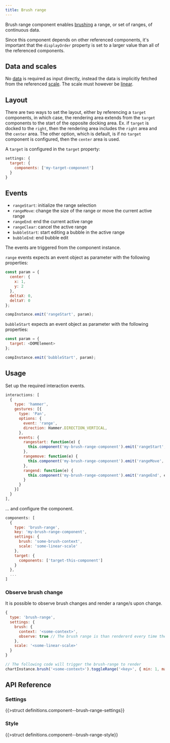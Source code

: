 ```yaml
---
title: Brush range
---
```


Brush range component enables [brushing](brushing.md) a range, or set of ranges, of continuous data.

Since this component depends on other referenced components, it's important that the `displayOrder` property is set to a larger value than all of the referenced components.

## Data and scales

No [data](data.md) is required as input directly, instead the data is implicitly fetched from the referenced [scale](scales.md). The scale must however be [linear](scales.md).

## Layout

There are two ways to set the layout, either by referencing a `target` components, in which case, the rendering area extends from the `target` components to the start of the opposite docking area. Ex. if `target` is docked to the `right`, then the rendering area includes the `right` area and the `center` area. The other option, which is default, is if no `target` component is configured, then the `center` area is used.

A `target` is configured in the `target` property:

```js
settings: {
  target: {
    components: ['my-target-component']
  }
}
```

## Events

* `rangeStart`: initialize the range selection
* `rangeMove`: change the size of the range or move the current active range
* `rangeEnd`: end the current active range
* `rangeClear`: cancel the active range
* `bubbleStart`: start editing a bubble in the active range
* `bubbleEnd`: end bubble edit

The events are triggered from the component instance.

`range` events expects an event object as parameter with the following properties:

```js
const param = {
  center: {
    x: 1,
    y: 2
  },
  deltaX: 0,
  deltaY: 0
};

compInstance.emit('rangeStart', param);
```

`bubbleStart` expects an event object as parameter with the following properties:

```js
const param = {
  target: <DOMElement>
};

compInstance.emit('bubbleStart', param);
```

## Usage

Set up the required interaction events.

```js
interactions: [
  {
    type: 'hammer',
    gestures: [{
      type: 'Pan',
      options: {
        event: 'range',
        direction: Hammer.DIRECTION_VERTICAL,
      },
      events: {
        rangestart: function(e) {
          this.component('my-brush-range-component').emit('rangeStart', e);
        },
        rangemove: function(e) {
          this.component('my-brush-range-component').emit('rangeMove', e);
        },
        rangend: function(e) {
          this.component('my-brush-range-component').emit('rangeEnd', e);
        }
      }
    }]
  }
],
```

... and configure the component.

```js
components: [
  {
    type: 'brush-range',
    key: 'my-brush-range-component',
    settings: {
      brush: 'some-brush-context',
      scale: 'some-linear-scale'
    },
    target: {
      components: ['target-this-component']
    }
  },
  ...
]
```

### Observe brush change

It is possible to observe brush changes and render a range/s upon change.

```js
{
  type: 'brush-range',
  settings: {
    brush: {
      context: '<some-context>',
      observe: true // The brush range is than rendererd every time the brush context changes
    },
    scale: '<some-linear-scale>'
  }
}

// The following code will trigger the brush-range to render
chartInstance.brush('<some-context>').toggleRange('<key>', { min: 1, max: 2 });
```

## API Reference

### Settings

{{>struct definitions.component--brush-range-settings}}

### Style

{{>struct definitions.component--brush-range-style}}